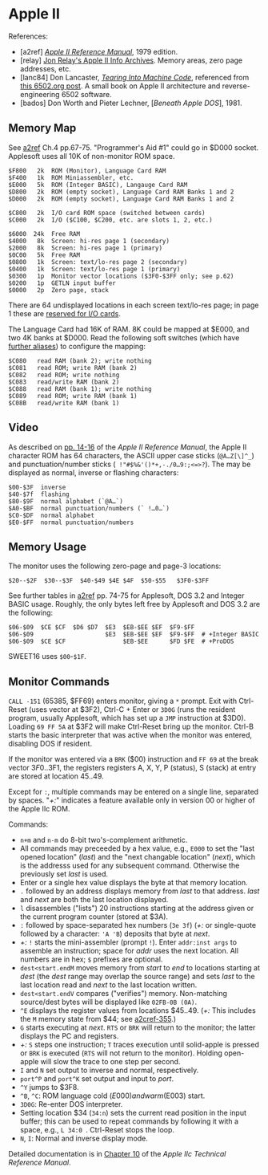 Apple II
========

References:
- \[a2ref] [_Apple II Reference Manual_][a2ref], 1979 edition.
- \[relay] [Jon Relay's Apple II Info Archives][relay]. Memory areas,
  zero page addresses, etc.
- \[lanc84] Don Lancaster, [_Tearing Into Machine Code_][lanc84],
  referenced from [this 6502.org post][p67532]. A small book on Apple
  II architecture and reverse-engineering 6502 software.
- \[bados] Don Worth and Pieter Lechner, [_Beneath Apple DOS_], 1981.


Memory Map
----------

See [a2ref] Ch.4 pp.67-75. "Programmer's Aid #1" could go in $D000
socket. Applesoft uses all 10K of non-monitor ROM space.

    $F800   2k  ROM (Monitor), Language Card RAM
    $F400   1k  ROM Miniassembler, etc.
    $E000   5k  ROM (Integer BASIC), Langauge Card RAM
    $D800   2k  ROM (empty socket), Language Card RAM Banks 1 and 2
    $D000   2k  ROM (empty socket), Language Card RAM Banks 1 and 2

    $C800   2k  I/O card ROM space (switched between cards)
    $C000   2k  I/O ($C100, $C200, etc. are slots 1, 2, etc.)

    $6000  24k  Free RAM
    $4000   8k  Screen: hi-res page 1 (secondary)
    $2000   8k  Screen: hi-res page 1 (primary)
    $0C00   5k  Free RAM
    $0800   1k  Screen: text/lo-res page 2 (secondary)
    $0400   1k  Screen: text/lo-res page 1 (primary)
    $0300   1p  Monitor vector locations ($3F0-$3FF only; see p.62)
    $0200   1p  GETLN input buffer
    $0000   2p  Zero page, stack

There are 64 undisplayed locations in each screen text/lo-res page; in
page 1 these are [reserved for I/O cards][jr-screenholes].

The Language Card had 16K of RAM. 8K could be mapped at $E000, and two
4K banks at $D000. Read the following soft switches (which have
[further aliases][relay-io]) to configure the mapping:

    $C080   read RAM (bank 2); write nothing
    $C081   read ROM; write RAM (bank 2)
    $C082   read ROM; write nothing
    $C083   read/write RAM (bank 2)
    $C088   read RAM (bank 1); write nothing
    $C089   read ROM; write RAM (bank 1)
    $C08B   read/write RAM (bank 1)


Video
-----

As described on [pp. 14-16][a2ref-14] of the _Apple II Reference Manual_,
the Apple II character ROM has 64 characters, the ASCII upper case sticks
(`@A…Z[\]^_`) and punctuation/number sticks (` !"#$%&'()*+,-./0…9:;<=>?`).
The may be displayed as normal, inverse or flashing characters:

    $00-$3F  inverse
    $40-$7f  flashing
    $80-$9F  normal alphabet (`@A…`)
    $A0-$BF  normal punctuation/numbers (` !…0…`)
    $C0-$DF  normal alphabet
    $E0-$FF  normal punctuation/numbers


Memory Usage
------------

The monitor uses the following zero-page and page-3 locations:

    $20--$2F  $30--$3F  $40-$49 $4E $4F  $50-$55   $3F0-$3FF

See further tables in [a2ref] pp. 74-75 for Applesoft, DOS 3.2 and
Integer BASIC usage. Roughly, the only bytes left free by Applesoft
and DOS 3.2 are the following:

    $06-$09  $CE $CF  $D6 $D7  $E3  $EB-$EE $EF  $F9-$FF
    $06-$09                    $E3  $EB-$EE $EF  $F9-$FF  # +Integer BASIC
    $06-$09  $CE $CF                $EB-$EE      $FD $FE  # +ProDOS

SWEET16 uses `$00`-`$1F`.


Monitor Commands
----------------

`CALL -151` (65385, $FF69) enters monitor, giving a `*` prompt. Exit
with Ctrl-Reset (uses vector at $3F2), Ctrl-C + Enter or `3D0G` (runs
the resident program, usually Applesoft, which has set up a `JMP`
instruction at $3D0). Loading `69 FF 5A` at $3F2 will make Ctrl-Reset
bring up the monitor. Ctrl-B starts the basic interpreter that was
active when the monitor was entered, disabling DOS if resident.

If the monitor was entered via a `BRK` ($00) instruction and `FF 69`
at the break vector $3F0‥$3F1, the registers registers A, X, Y, P
(status), S (stack) at entry are stored at location $45‥$49.

Except for `:`, multiple commands may be entered on a single line,
separated by spaces. "_+:_" indicates a feature available only in
version 00 or higher of the Apple IIc ROM.

Commands:
- `n+m` and `n-m` do 8-bit two's-complement arithmetic.
- All commands may preceeded by a hex value, e.g., `E000` to set the
  "last opened location" (_last_) and the "next changable location"
  (_next_), which is the addresss used for any subsequent command.
  Otherwise the previously set _last_ is used.
- Enter or a single hex value displays the byte at that memory
  location.
- `.` followed by an address displays memory from _last_ to that
  address. _last_ and _next_ are both the last location displayed.
- `l` disassembles ("lists") 20 instructions starting at the address
  given or the current program counter (stored at $3A).
- `:` followed by space-separated hex numbers (`3e 3f`) (_+:_ or
  single-quote followed by a character: `'A 'B`) deposits that byte at
  _next_.
- _+:_ `!` starts the mini-assembler (prompt `!`). Enter `addr:inst
  args` to assemble an instruction; space for _addr_ uses the next
  location. All numbers are in hex; `$` prefixes are optional.
- `dest<start.endM` moves memory from _start_ to _end_ to locations
  starting at _dest_ (the _dest_ range may overlap the source range)
  and sets _last_ to the last location read and _next_ to the last
  location written.
- `dest<start.endV` compares ("verifies") memory. Non-matching
  source/dest bytes will be displayed like `02FB-0B (0A)`.
- `^E` displays the register values from locations $45‥49. (_+:_ This
  includes the `M` memory state from $44; see [a2cref-355].)
- `G` starts executing at _next_. `RTS` or `BRK` will return to the
  monitor; the latter displays the PC and registers.
- _+:_ `S` steps one instruction; `T` traces execution until
  solid-apple is pressed or `BRK` is executed (`RTS` will not return
  to the monitor). Holding open-apple will slow the trace to one step
  per second.
- `I` and `N` set output to inverse and normal, respectively.
- `port^P` and `port^K` set output and input to _port_.
- `^Y` jumps to $3F8.
- `^B`, `^C`: ROM language cold ($E000) and warm ($E003) start.
- `3D0G`: Re-enter DOS interpreter.
- Setting location $34 (`34:n`) sets the current read position in the
  input buffer; this can be used to repeat commands by following it
  with a space, e.g., `L 34:0 `. Ctrl-Reset stops the loop.
- `N`, `I`: Normal and inverse display mode.

Detailed documentation is in [Chapter 10][a2cref-c10] of the _Apple
IIc Technical Reference Manual_.



<!-------------------------------------------------------------------->
[a2cref-355]: https://archive.org/details/Apple_IIc_Technical_Reference_Manual/page/n362
[a2cref-c10]: https://archive.org/details/Apple_IIc_Technical_Reference_Manual/page/n230
[a2cref]: https://archive.org/details/Apple_IIc_Technical_Reference_Manual
[a2ref-14]: https://archive.org/details/Apple_II_Reference_Manual_1979_Apple/page/n24/mode/1up
[a2ref]: https://archive.org/details/Apple_II_Reference_Manual_1979_Apple
[jr-screenholes]: http://www.kreativekorp.com/miscpages/a2info/screenholes.shtml
[lanc84]: http://forum.6502.org/download/file.php?id=7848
[p67532]: http://forum.6502.org/viewtopic.php?f=3&t=5517&sid=f6734cd034b51b20dcd393f67a3c48fe&start=30#p67532
[relay-io]: https://www.kreativekorp.com/miscpages/a2info/iomemory.shtml
[relay]: https://www.kreativekorp.com/miscpages/a2info/index.shtml
[bados]: https://archive.org/details/Beneath_Apple_DOS_OCR/page/n2/mode/1up
